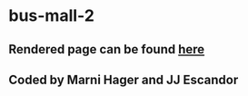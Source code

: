 # bus-mall-2

## Rendered page can be found [here](https://mlh6118.github.io/bus-mall-2/)

## Coded by Marni Hager and JJ Escandor